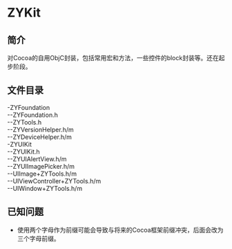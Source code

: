 # ZYKit
## 简介
对Cocoa的自用ObjC封装，包括常用宏和方法，一些控件的block封装等。还在起步阶段。  
## 文件目录  
-ZYFoundation  
--ZYFoundation.h  
--ZYTools.h  
--ZYVersionHelper.h/m  
--ZYDeviceHelper.h/m  
-ZYUIKit  
--ZYUIKit.h  
--ZYUIAlertView.h/m  
--ZYUIImagePicker.h/m  
--UIImage+ZYTools.h/m  
--UIViewController+ZYTools.h/m  
--UIWindow+ZYTools.h/m  
## 已知问题
- 使用两个字母作为前缀可能会导致与将来的Cocoa框架前缀冲突，后面会改为三个字母前缀。  
